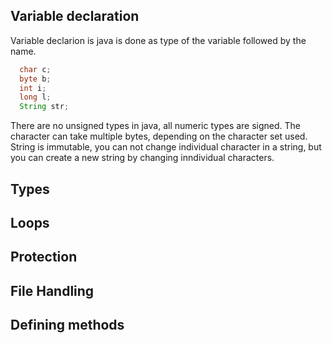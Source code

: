 ## Variable declaration
Variable declarion is java is done as type of the variable followed by the name.

```java
  char c;
  byte b;
  int i;
  long l;
  String str;
```

There are no unsigned types in java, all numeric types are signed.
The character can take multiple bytes, depending on the character set used.
String is immutable, you can not change individual character in a string,
but you can create a new string by changing inndividual characters.

## Types

## Loops

## Protection


## File Handling

## Defining methods


